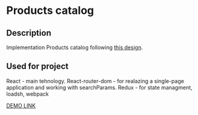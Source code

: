 # Products catalog
## Description
Implementation Products catalog following [this design](https://www.figma.com/file/uEetgWenSRxk9jgiym6Yzp/Phone-catalog-redesign?node-id=1%3A2).

## Used for project
  React - main tehnology.
  React-router-dom - for realazing a single-page application and working with searchParams.
  Redux - for state managment, loadsh, webpack

[DEMO LINK](https://no4kar.github.io/react_phone-catalog/)
